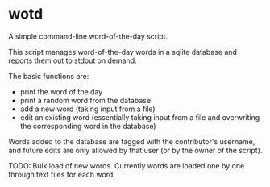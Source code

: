 # wotd
A simple command-line word-of-the-day script.

This script manages word-of-the-day words in a sqlite database and reports them out to stdout on demand.

The basic functions are:
- print the word of the day
- print a random word from the database
- add a new word (taking input from a file)
- edit an existing word (essentially taking input from a file and overwriting the corresponding word in the database)

Words added to the database are tagged with the contributor's username, and future edits are only allowed by that user (or by the owner of the script).

TODO: Bulk load of new words.  Currently words are loaded one by one through text files for each word.
